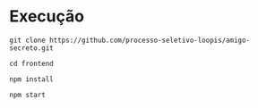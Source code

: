 # Execução

```
git clone https://github.com/processo-seletivo-loopis/amigo-secreto.git
```

```
cd frontend
```

```
npm install
```

```
npm start
```